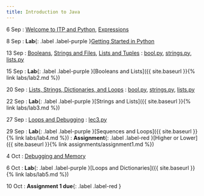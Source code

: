 ```yaml
---
title: Introduction to Java
---
```


6 Sep
: [Welcome to ITP and Python](https://brightspace.universiteitleiden.nl/d2l/le/lessons/240322/topics/2616960), [Expressions](https://brightspace.universiteitleiden.nl/d2l/le/lessons/240322/topics/2616961)

8 Sep
: **Lab**{: .label .label-purple }[Getting Started in Python](https://brightspace.universiteitleiden.nl/d2l/le/lessons/240322/topics/2619461)

13 Sep
: [Booleans](https://brightspace.universiteitleiden.nl/d2l/le/lessons/240322/topics/2628793), [Strings and Files](https://brightspace.universiteitleiden.nl/d2l/le/lessons/240322/topics/2630976), [Lists and Tuples](https://brightspace.universiteitleiden.nl/d2l/le/lessons/240322/topics/2630977)
  : [bool.py](https://brightspace.universiteitleiden.nl/d2l/le/lessons/240322/topics/2632195), [strings.py](https://brightspace.universiteitleiden.nl/d2l/le/lessons/240322/topics/2632197), [lists.py](https://brightspace.universiteitleiden.nl/d2l/le/lessons/240322/topics/2632196)

15 Sep
: **Lab**{: .label .label-purple }[Booleans and Lists]({{ site.baseurl }}{% link labs/lab2.md %})

20 Sep
: [Lists, Strings, Dictionaries, and Loops](https://brightspace.universiteitleiden.nl/d2l/le/lessons/240322/topics/2639539)
  : [bool.py](https://brightspace.universiteitleiden.nl/d2l/le/lessons/240322/topics/2632195), [strings.py](https://brightspace.universiteitleiden.nl/d2l/le/lessons/240322/topics/2632197), [lists.py](https://brightspace.universiteitleiden.nl/d2l/le/lessons/240322/topics/2632196)

22 Sep
: **Lab**{: .label .label-purple }[Strings and Lists]({{ site.baseurl }}{% link labs/lab3.md %})

27 Sep
: [Loops and Debugging](https://brightspace.universiteitleiden.nl/d2l/le/lessons/240322/topics/2647943)
  : [lec3.py](https://brightspace.universiteitleiden.nl/d2l/le/lessons/240322/topics/2643488)

29 Sep
: **Lab**{: .label .label-purple }[Sequences and Loops]({{ site.baseurl }}{% link labs/lab4.md %})
: **Assignment**{: .label .label-red }[Higher or Lower]({{ site.baseurl }}{% link assignments/assignment1.md %})

4 Oct
: [Debugging and Memory](https://brightspace.universiteitleiden.nl/d2l/le/lessons/240322/topics/2652713)

6 Oct
: **Lab**{: .label .label-purple }[Loops and Dictionaries]({{ site.baseurl }}{% link labs/lab5.md %})

10 Oct
: **Assignment 1 due**{: .label .label-red }
